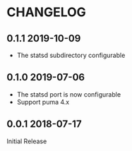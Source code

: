 # CHANGELOG

## 0.1.1 2019-10-09

* The statsd subdirectory configurable

## 0.1.0 2019-07-06

* The statsd port is now configurable
* Support puma 4.x

## 0.0.1 2018-07-17

Initial Release
